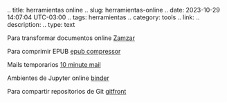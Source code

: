.. title: herramientas online
.. slug: herramientas-online
.. date: 2023-10-29 14:07:04 UTC-03:00
.. tags: herramientas
.. category: tools
.. link: 
.. description: 
.. type: text


Para transformar documentos online [Zamzar](https://www.zamzar.com/)

Para comprimir EPUB [epub compressor](https://ebookcompressor.com/)

Mails temporarios [10 minute mail](https://10minutemail.com/)

Ambientes de Jupyter online [binder](https://mybinder.org/)

Para compartir repositorios de Git [gitfront](https://gitfront.io/)